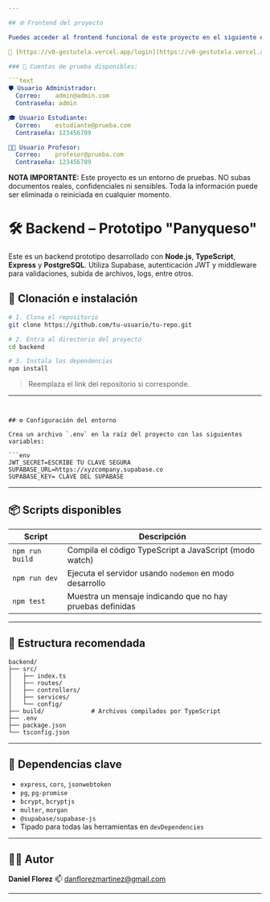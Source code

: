 ```yaml
---

## 🌐 Frontend del proyecto

Puedes acceder al frontend funcional de este proyecto en el siguiente enlace:

🔗 [https://v0-gestutela.vercel.app/login](https://v0-gestutela.vercel.app/login)

### 👥 Cuentas de prueba disponibles:

```text
🛡️ Usuario Administrador:
  Correo:    admin@admin.com
  Contraseña: admin

🎓 Usuario Estudiante:
  Correo:    estudiante@prueba.com
  Contraseña: 123456789

👨‍🏫 Usuario Profesor:
  Correo:    profesor@prueba.com
  Contraseña: 123456789
````
**NOTA IMPORTANTE:** Este proyecto es un entorno de pruebas. NO subas documentos reales, confidenciales ni sensibles. Toda la información puede ser eliminada o reiniciada en cualquier momento.

# 🛠️ Backend – Prototipo "Panyqueso"

Este es un backend prototipo desarrollado con **Node.js**, **TypeScript**, **Express** y **PostgreSQL**. Utiliza Supabase, autenticación JWT y middleware para validaciones, subida de archivos, logs, entre otros.

## 🚀 Clonación e instalación

```bash
# 1. Clona el repositorio
git clone https://github.com/tu-usuario/tu-repo.git

# 2. Entra al directorio del proyecto
cd backend

# 3. Instala las dependencias
npm install
````

> Reemplaza el link del repositorio si corresponde.

---
```


## ⚙️ Configuración del entorno

Crea un archivo `.env` en la raíz del proyecto con las siguientes variables:

```env
JWT_SECRET=ESCRIBE TU CLAVE SEGURA
SUPABASE_URL=https://xyzcompany.supabase.co
SUPABASE_KEY= CLAVE DEL SUPABASE
```

---

## 📦 Scripts disponibles

| Script          | Descripción                                               |
| --------------- | --------------------------------------------------------- |
| `npm run build` | Compila el código TypeScript a JavaScript (modo watch)    |
| `npm run dev`   | Ejecuta el servidor usando `nodemon` en modo desarrollo   |
| `npm test`      | Muestra un mensaje indicando que no hay pruebas definidas |

---

## 🧬 Estructura recomendada

```
backend/
├── src/
│   ├── index.ts
│   ├── routes/
│   ├── controllers/
│   ├── services/
│   └── config/
├── build/             # Archivos compilados por TypeScript
├── .env
├── package.json
└── tsconfig.json
```

---

## 🧩 Dependencias clave

* `express`, `cors`, `jsonwebtoken`
* `pg`, `pg-promise`
* `bcrypt`, `bcryptjs`
* `multer`, `morgan`
* `@supabase/supabase-js`
* Tipado para todas las herramientas en `devDependencies`

---

## 👨‍💻 Autor

**Daniel Florez**
📫 [danflorezmartinez@gmail.com](mailto:danflorezmartinez@gmail.com)

---
